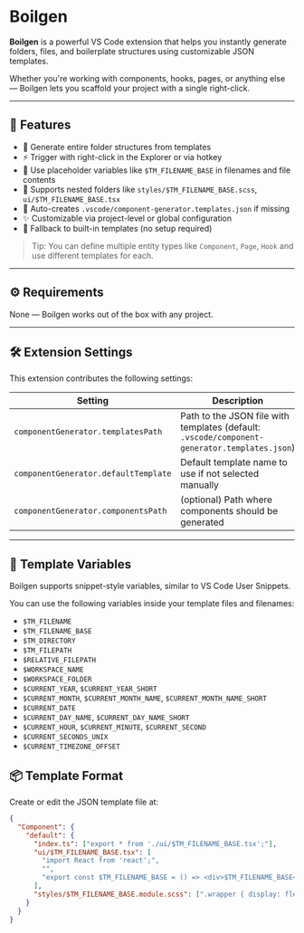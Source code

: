# Boilgen

**Boilgen** is a powerful VS Code extension that helps you instantly generate folders, files, and boilerplate structures using customizable JSON templates.

Whether you're working with components, hooks, pages, or anything else — Boilgen lets you scaffold your project with a single right-click.

---

## 🚀 Features

- 🧱 Generate entire folder structures from templates
- ⚡ Trigger with right-click in the Explorer or via hotkey
- 🧩 Use placeholder variables like `$TM_FILENAME_BASE` in filenames and file contents
- 📁 Supports nested folders like `styles/$TM_FILENAME_BASE.scss`, `ui/$TM_FILENAME_BASE.tsx`
- 📄 Auto-creates `.vscode/component-generator.templates.json` if missing
- ✨ Customizable via project-level or global configuration
- 🧠 Fallback to built-in templates (no setup required)

> Tip: You can define multiple entity types like `Component`, `Page`, `Hook` and use different templates for each.

---

## ⚙️ Requirements

None — Boilgen works out of the box with any project.

---

## 🛠 Extension Settings

This extension contributes the following settings:

| Setting                              | Description                                                                                  |
| ------------------------------------ | -------------------------------------------------------------------------------------------- |
| `componentGenerator.templatesPath`   | Path to the JSON file with templates (default: `.vscode/component-generator.templates.json`) |
| `componentGenerator.defaultTemplate` | Default template name to use if not selected manually                                        |
| `componentGenerator.componentsPath`  | (optional) Path where components should be generated                                         |

---

## 🧩 Template Variables

Boilgen supports snippet-style variables, similar to VS Code User Snippets.

You can use the following variables inside your template files and filenames:

- `$TM_FILENAME`
- `$TM_FILENAME_BASE`
- `$TM_DIRECTORY`
- `$TM_FILEPATH`
- `$RELATIVE_FILEPATH`
- `$WORKSPACE_NAME`
- `$WORKSPACE_FOLDER`
- `$CURRENT_YEAR`, `$CURRENT_YEAR_SHORT`
- `$CURRENT_MONTH`, `$CURRENT_MONTH_NAME`, `$CURRENT_MONTH_NAME_SHORT`
- `$CURRENT_DATE`
- `$CURRENT_DAY_NAME`, `$CURRENT_DAY_NAME_SHORT`
- `$CURRENT_HOUR`, `$CURRENT_MINUTE`, `$CURRENT_SECOND`
- `$CURRENT_SECONDS_UNIX`
- `$CURRENT_TIMEZONE_OFFSET`

## 📦 Template Format

Create or edit the JSON template file at:

```json
{
  "Component": {
    "default": {
      "index.ts": ["export * from './ui/$TM_FILENAME_BASE.tsx';"],
      "ui/$TM_FILENAME_BASE.tsx": [
        "import React from 'react';",
        "",
        "export const $TM_FILENAME_BASE = () => <div>$TM_FILENAME_BASE</div>;"
      ],
      "styles/$TM_FILENAME_BASE.module.scss": [".wrapper { display: flex; }"]
    }
  }
}
```
